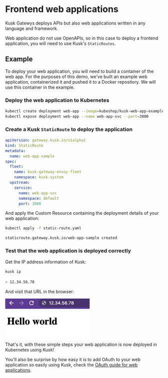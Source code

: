 # Frontend web applications

Kusk Gatewys deploys APIs but also web applications written in any language and framework. 

Web application do not use OpenAPIs, so in this case to deploy a frontend application, you will need to use Kusk's `StaticRoutes`. 

## Example

To deploy your web application, you will need to build a container of the web app. For the purposes of this demo, we've built an example web application, containerized it and pushed it to a Docker repository. We will use this container in the example. 

### Deploy the web application to Kubernetes

```sh 
kubectl create deployment web-app --image=kubeshop/kusk-web-app-example:v1.0.0
kubectl expose deployment web-app --name web-app-svc --port=3000
```

### Create a Kusk `StaticRoute` to deploy the application

```yaml title="static-route.yaml"
apiVersion: gateway.kusk.io/v1alpha1
kind: StaticRoute
metadata:
  name: web-app-sample
spec:
  fleet:
    name: kusk-gateway-envoy-fleet
    namespace: kusk-system
  upstream:
    service:
      name: web-app-svc
      namespace: default
      port: 3000
```

And apply the Custom Resource containing the deployment details of your web application: 

```sh
kubectl apply -f static-route.yaml
```

```sh title="Expected output"
staticroute.gateway.kusk.io/web-app-sample created
```

### Test that the web application is deployed correctly

Get the IP address information of Kusk: 

```sh  
kusk ip

> 12.34.56.78
```

And visit that URL in the browser: 

![Deployed application test](img/CleanShot%202022-12-06%20at%2020.09.31.png)

That's it, with these simple steps your web application is now deployed in Kubernetes using Kusk!

You'll also be surprise by how easy it is to add OAuth to your web application so easily using Kusk, check the [OAuth guide for web applications](./authentication/oauth2.md).



